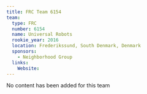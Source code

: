 ```yaml
---
title: FRC Team 6154
team:
  type: FRC
  number: 6154
  name: Universal Robots
  rookie_year: 2016
  location: Frederikssund, South Denmark, Denmark
  sponsors:
    - Neighborhood Group
  links:
    Website: 
---
```

No content has been added for this team